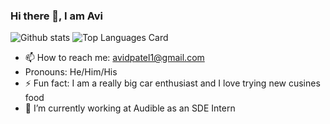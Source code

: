 ### Hi there 👋, I am Avi
![Github stats](https://github-readme-stats.vercel.app/api?username=APatel2001&theme=highcontrast&show_icons=true&count_private=true)
![Top Languages Card](https://github-readme-stats.vercel.app/api/top-langs/?username=APatel2001&layout=compact)
- 📫 How to reach me: avidpatel1@gmail.com
- Pronouns: He/Him/His
- ⚡ Fun fact: I am a really big car enthusiast and I love trying new cusines food
- 🚀 I’m currently working at Audible as an SDE Intern

<!--
**APatel2001/APatel2001** is a ✨ _special_ ✨ repository because its `README.md` (this file) appears on your GitHub profile.



Here are some ideas to get you started:

- 🔭 I’m currently working on ...
- 🌱 I’m currently learning ...
- 👯 I’m looking to collaborate on ...
- 🤔 I’m looking for help with ...
- 💬 Ask me about ...
- 
- ⚡ Fun fact: ...
-->
